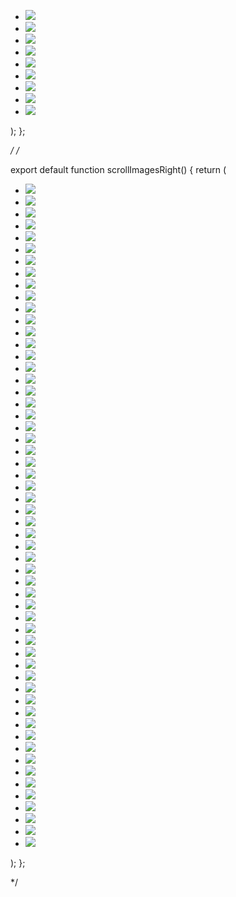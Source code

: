 
<div className='w-full bg-white'>
        <div className='h-[105px] m-auto overflow-hidden relative w-auto'>
            <ul className='flex w-[calc(500px*2)] animate-scroll infinite'>
                        <li className='w-[250px]'><img src ={posts[0].imageUrl} className='w-full h-full' /></li>
                        <li className='w-[250px]'><img src ={posts[1].imageUrl} className='w-full h-full' /></li>
                        <li className='w-[250px]'><img src ={posts[2].imageUrl} className='w-full h-full' /></li>
                        <li className='w-[250px]'><img src ={posts[3].imageUrl} className='w-full h-full' /></li>
                        <li className='w-[250px]'><img src ={posts[4].imageUrl} className='w-full h-full' /></li>
                        <li className='w-[250px]'><img src ={posts[5].imageUrl} className='w-full h-full' /></li>
                        <li className='w-[250px]'><img src ={posts[6].imageUrl} className='w-full h-full' /></li>
                        <li className='w-[250px]'><img src ={posts[7].imageUrl} className='w-full h-full' /></li>
                        <li className='w-[250px]'><img src ={posts[8].imageUrl} className='w-full h-full' /></li>
            </ul>
        </div>
</div>
  );
};

*/
/*

export default function scrollImagesRight() {
  return (
<div className='w-full bg-white'>
    <div className='h-[105px] m-auto overflow-hidden relative w-auto'>
      <ul className='flex w-[calc(500px*2)] animate-scroll'>
       <li className='w-[250px]'><img src ={posts[0].imageUrl} className='w-full h-full' /></li>
                <li className='w-[250px]'><img src ={posts[1].imageUrl} className='w-full h-full' /></li>
                <li className='w-[250px]'><img src ={posts[2].imageUrl} className='w-full h-full' /></li>
                <li className='w-[250px]'><img src ={posts[3].imageUrl} className='w-full h-full' /></li>
                <li className='w-[250px]'><img src ={posts[4].imageUrl} className='w-full h-full' /></li>
                <li className='w-[250px]'><img src ={posts[5].imageUrl} className='w-full h-full' /></li>
                <li className='w-[250px]'><img src ={posts[6].imageUrl} className='w-full h-full' /></li>
                <li className='w-[250px]'><img src ={posts[7].imageUrl} className='w-full h-full' /></li>
                <li className='w-[250px]'><img src ={posts[8].imageUrl} className='w-full h-full' /></li>
                <li className='w-[250px]'><img src ={posts[9].imageUrl} className='w-full h-full' /></li>
                <li className='w-[250px]'><img src ={posts[10].imageUrl} className='w-full h-full' /></li>
                <li className='w-[250px]'><img src ={posts[11].imageUrl} className='w-full h-full' /></li>
                <li className='w-[250px]'><img src ={posts[12].imageUrl} className='w-full h-full' /></li>
                <li className='w-[250px]'><img src ={posts[13].imageUrl} className='w-full h-full' /></li>
                <li className='w-[250px]'><img src ={posts[14].imageUrl} className='w-full h-full' /></li>
                <li className='w-[250px]'><img src ={posts[15].imageUrl} className='w-full h-full' /></li>
                <li className='w-[250px]'><img src ={posts[16].imageUrl} className='w-full h-full' /></li>
                <li className='w-[250px]'><img src ={posts[17].imageUrl} className='w-full h-full' /></li>
                <li className='w-[250px]'><img src ={posts[18].imageUrl} className='w-full h-full' /></li>
                <li className='w-[250px]'><img src ={posts[19].imageUrl} className='w-full h-full' /></li>
                <li className='w-[250px]'><img src ={posts[20].imageUrl} className='w-full h-full' /></li>
                <li className='w-[250px]'><img src ={posts[21].imageUrl} className='w-full h-full' /></li>
                <li className='w-[250px]'><img src ={posts[22].imageUrl} className='w-full h-full' /></li>
                <li className='w-[250px]'><img src ={posts[23].imageUrl} className='w-full h-full' /></li>
                <li className='w-[250px]'><img src ={posts[24].imageUrl} className='w-full h-full' /></li>
                <li className='w-[250px]'><img src ={posts[25].imageUrl} className='w-full h-full' /></li>
                <li className='w-[250px]'><img src ={posts[26].imageUrl} className='w-full h-full' /></li>
                <li className='w-[250px]'><img src ={posts[27].imageUrl} className='w-full h-full' /></li>
                <li className='w-[250px]'><img src ={posts[28].imageUrl} className='w-full h-full' /></li>
                <li className='w-[250px]'><img src ={posts[29].imageUrl} className='w-full h-full' /></li>
                <li className='w-[250px]'><img src ={posts[30].imageUrl} className='w-full h-full' /></li>
                <li className='w-[250px]'><img src ={posts[31].imageUrl} className='w-full h-full' /></li>
                <li className='w-[250px]'><img src ={posts[32].imageUrl} className='w-full h-full' /></li>
                <li className='w-[250px]'><img src ={posts[33].imageUrl} className='w-full h-full' /></li>
                <li className='w-[250px]'><img src ={posts[34].imageUrl} className='w-full h-full' /></li>
                <li className='w-[250px]'><img src ={posts[35].imageUrl} className='w-full h-full' /></li>
                <li className='w-[250px]'><img src ={posts[36].imageUrl} className='w-full h-full' /></li>
                <li className='w-[250px]'><img src ={posts[37].imageUrl} className='w-full h-full' /></li>
                <li className='w-[250px]'><img src ={posts[38].imageUrl} className='w-full h-full' /></li>
                <li className='w-[250px]'><img src ={posts[39].imageUrl} className='w-full h-full' /></li>
                <li className='w-[250px]'><img src ={posts[40].imageUrl} className='w-full h-full' /></li>
                <li className='w-[250px]'><img src ={posts[41].imageUrl} className='w-full h-full' /></li>
                <li className='w-[250px]'><img src ={posts[42].imageUrl} className='w-full h-full' /></li>
                <li className='w-[250px]'><img src ={posts[43].imageUrl} className='w-full h-full' /></li>
                <li className='w-[250px]'><img src ={posts[44].imageUrl} className='w-full h-full' /></li>
                <li className='w-[250px]'><img src ={posts[45].imageUrl} className='w-full h-full' /></li>
                <li className='w-[250px]'><img src ={posts[46].imageUrl} className='w-full h-full' /></li>
                <li className='w-[250px]'><img src ={posts[47].imageUrl} className='w-full h-full' /></li>
                <li className='w-[250px]'><img src ={posts[48].imageUrl} className='w-full h-full' /></li>
                <li className='w-[250px]'><img src ={posts[49].imageUrl} className='w-full h-full' /></li>
                <li className='w-[250px]'><img src ={posts[50].imageUrl} className='w-full h-full' /></li>
                <li className='w-[250px]'><img src ={posts[51].imageUrl} className='w-full h-full' /></li>
                <li className='w-[250px]'><img src ={posts[52].imageUrl} className='w-full h-full' /></li>
                <li className='w-[250px]'><img src ={posts[53].imageUrl} className='w-full h-full' /></li>
                <li className='w-[250px]'><img src ={posts[54].imageUrl} className='w-full h-full' /></li>
                <li className='w-[250px]'><img src ={posts[55].imageUrl} className='w-full h-full' /></li>
        </ul>
      </div>

</div>
  );
};

*/